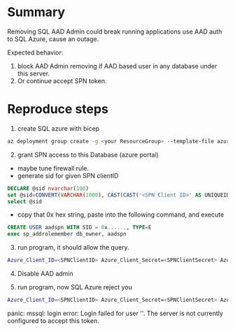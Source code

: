 # Summary

Removing SQL AAD Admin could break running applications use AAD auth to SQL Azure, cause an outage.

Expected behavior:
1. block AAD Admin removing if AAD based user in any database under this server.
2. Or continue accept SPN token.

# Reproduce steps
1. create SQL azure with bicep
```bash
az deployment group create -g <your ResourceGroup> --template-file azure-sql.bicep -n sql1 --parameters location=eastus aadAdminObjectId=<SQL AAD Admin ObjectId> aadAdminLogin=<SQL AAD Admin Email>
```

2. grant SPN access to this Database (azure portal)
  - maybe tune firewall rule.
  - generate sid for given SPN clientID 
```sql
DECLARE @sid nvarchar(100)
set @sid=CONVERT(VARCHAR(1000), CAST(CAST('<SPN Client ID>' AS UNIQUEIDENTIFIER) AS varbinary(16)), 1)
select @sid
```
  - copy that 0x hex string, paste into the following command, and execute

```sql
CREATE USER aadspn WITH SID = 0x......, TYPE=E
exec sp_addrolemember db_owner, aadspn 
```

3. run program, it should allow the query.
```bash
Azure_Client_ID=<SPNClientID> Azure_Client_Secret=<SPNClientSecret> Azure_Client_Tenant=<SPNTenantID> go run main.go
```
4. Disable AAD admin

5. run program, now SQL Azure reject you 

```bash
Azure_Client_ID=<SPNClientID> Azure_Client_Secret=<SPNClientSecret> Azure_Client_Tenant=<SPNTenantID> go run main.go
```

panic: mssql: login error: Login failed for user '<token-identified principal>'. The server is not currently configured to accept this token.
